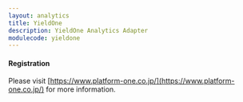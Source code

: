 ```yaml
---
layout: analytics
title: YieldOne
description: YieldOne Analytics Adapter
modulecode: yieldone
---
```


#### Registration

Please visit [https://www.platform-one.co.jp/](https://www.platform-one.co.jp/) for more information.

